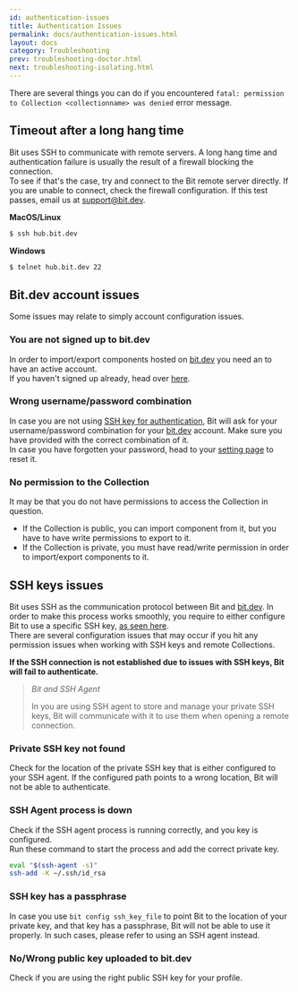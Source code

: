 ```yaml
---
id: authentication-issues
title: Authentication Issues
permalink: docs/authentication-issues.html
layout: docs
category: Troubleshooting
prev: troubleshooting-doctor.html
next: troubleshooting-isolating.html
---
```


There are several things you can do if you encountered `fatal: permission to Collection <collectionname> was denied` error message.

## Timeout after a long hang time

Bit uses SSH to communicate with remote servers. A long hang time and authentication failure is usually the result of a firewall blocking the connection.  
To see if that's the case, try and connect to the Bit remote server directly. If you are unable to connect, check the firewall configuration. If this test passes, email us at [support@bit.dev](support@bit.dev).

**MacOS/Linux**

```sh
$ ssh hub.bit.dev
```

**Windows**

```sh
$ telnet hub.bit.dev 22
```

## Bit.dev account issues

Some issues may relate to simply account configuration issues.

### You are not signed up to bit.dev

In order to import/export components hosted on [bit.dev](https://bit.dev) you need an to have an active account.  
If you haven't signed up already, head over [here](https://bit.dev/signup).

### Wrong username/password combination

In case you are not using [SSH key for authentication](/docs/setup-authentication.html), Bit will ask for your username/password combination for your [bit.dev](https://bit.dev) account. Make sure you have provided with the correct combination of it.  
In case you have forgotten your password, head to your [setting page](https://bit.dev/settings/profile) to reset it.

### No permission to the Collection

It may be that you do not have permissions to access the Collection in question.

- If the Collection is public, you can import component from it, but you have to have write permissions to export to it.
- If the Collection is private, you must have read/write permission in order to import/export components to it.

## SSH keys issues

Bit uses SSH as the communication protocol between Bit and [bit.dev](https://bit.dev). In order to make this process works smoothly, you require to either configure Bit to use a specific SSH key, [as seen here](/docs/setup-authentication.html).  
There are several configuration issues that may occur if you hit any permission issues when working with SSH keys and remote Collections.

**If the SSH connection is not established due to issues with SSH keys, Bit will fail to authenticate.**

> *Bit and SSH Agent*
>
> In you are using SSH agent to store and manage your private SSH keys, Bit will communicate with it to use them when opening a remote connection.

### Private SSH key not found

Check for the location of the private SSH key that is either configured to your SSH agent. If the configured path points to a wrong location, Bit will not be able to authenticate.

### SSH Agent process is down

Check if the SSH agent process is running correctly, and you key is configured.  
Run these command to start the process and add the correct private key.

```bash
eval "$(ssh-agent -s)"
ssh-add -K ~/.ssh/id_rsa
```

### SSH key has a passphrase

In case you use `bit config ssh_key_file` to point Bit to the location of your private key, and that key has a passphrase, Bit will not be able to use it properly. In such cases, please refer to using an SSH agent instead.

### No/Wrong public key uploaded to bit.dev

Check if you are using the right public SSH key for your profile.